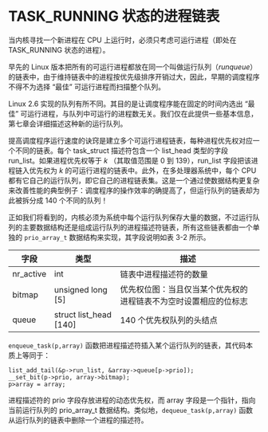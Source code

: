 # TASK_RUNNING 状态的进程链表

当内核寻找一个新进程在 CPU 上运行时，必须只考虑可运行进程（即处在 TASK_RUNNING 状态的进程）。

早先的 Linux 版本把所有的可运行进程都放在同一个叫做运行队列（*runqueue*）的链表中，由于维持链表中的进程按优先级排序开销过大，因此，早期的调度程序不得不为选择 “最佳” 可运行进程而扫描整个队列。

Linux 2.6 实现的队列有所不同。其目的是让调度程序能在固定的时间内选出 “最佳” 可运行进程，与队列中可运行的进程数无关。我们仅在此提供一些基本信息，第七章会详细描述这种新的运行队列。

提高调度程序运行速度的诀窍是建立多个可运行进程链表，每种进程优先权对应一个不同的链表。每个 task_struct 描述符包含一个 list_head 类型的字段 run_list。如果进程优先权等于 *k* （其取值范围是 0 到 139），run_list 字段把该进程链入优先权为 *k* 的可运行进程的链表中。此外，在多处理器系统中，每个 CPU 都有它自己的运行队列，即它自己的进程链表集。这是一个通过使数据结构更复杂来改善性能的典型例子：调度程序的操作效率的确提高了，但运行队列的链表却为此被拆分成 140 个不同的队列！

正如我们将看到的，内核必须为系统中每个运行队列保存大量的数据，不过运行队列的主要数据结构还是组成运行队列的进程描述符链表，所有这些链表都由一个单独的 `prio_array_t` 数据结构来实现，其字段说明如表 3-2 所示。

字段 | 类型 | 描述
--- | --- | ---
nr_active | int | 链表中进程描述符的数量
bitmap | unsigned long [5] | 优先权位图：当且仅当某个优先权的进程链表不为空时设置相应的位标志
queue | struct list_head [140] | 140 个优先权队列的头结点

`enqueue_task(p,array)` 函数把进程描述符插入某个运行队列的链表，其代码本质上等同于：
```
list_add_tail(&p->run_list, &array->queue[p->prio]);
__set_bit(p->prio, array->bitmap);
p>array = array;
```

进程描述符的 prio 字段存放进程的动态优先权，而 array 字段是一个指针，指向当前运行队列的 prio_array_t 数据结构。类似地，`dequeue_task(p,array)` 函数从运行队列的链表中删除一个进程的描述符。
